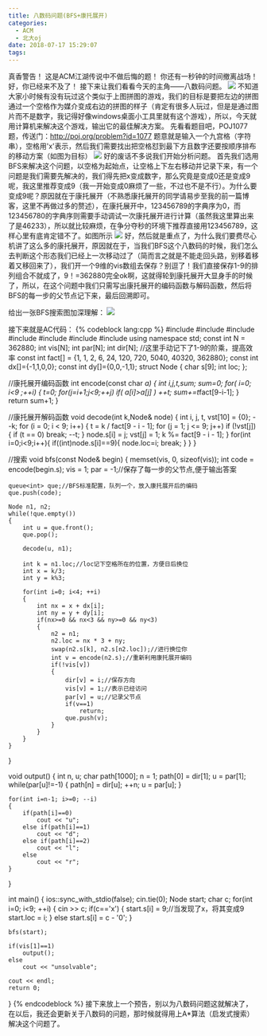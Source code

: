 ```yaml
---
title: 八数码问题(BFS+康托展开)
categories:
  - ACM
  - 北大oj
date: 2018-07-17 15:29:07
tags:
---
```


真香警告！ 这是ACM江湖传说中不做后悔的题！ 你还有一秒钟的时间撤离战场！ 好，你已经来不及了！ 接下来让我们看看今天的主角——八数码问题。 
![](/img/八数码1.jpg)
不知道大家小时候有没有玩过这个类似于上图拼图的游戏，我们的目标是要把左边的拼图通过一个空格作为媒介变成右边的拼图的样子（肯定有很多人玩过，但是是通过图片而不是数字，我记得好像windows桌面小工具里就有这个游戏），所以，今天就用计算机来解决这个游戏，输出它的最佳解决方案。 先看看题目吧，POJ1077题，传送门：http://poj.org/problem?id=1077 
题意就是输入一个九宫格（字符串），空格用'x'表示，然后我们需要找出把空格怼到最下方且数字还要按顺序排布的移动方案（如图为目标） 
![](/img/八数码2.jpg)
好的废话不多说我们开始分析问题。 首先我们选用BFS来解决这个问题，以空格为起始点，让空格上下左右移动并记录下来，有一个问题是我们需要先解决的，我们得先把x变成数字，那么究竟是变成0还是变成9呢，我这里推荐变成9（我一开始变成0麻烦了一些，不过也不是不行）。为什么要变成9呢？原因就在于康托展开（不熟悉康托展开的同学请易步至我的前一篇博客，这里不再做过多的赘述），在康托展开中，123456789的字典序为0，而123456780的字典序则需要手动调试一次康托展开进行计算（虽然我这里算出来了是46233），所以就比较麻烦，在争分夺秒的环境下推荐直接用123456789，这样心里有底肯定错不了。如图所示 
![](/img/八数码3.jpeg) 
好，然后就是重点了，为什么我们要费尽心机讲了这么多的康托展开，原因就在于，当我们BFS这个八数码的时候，我们怎么去判断这个形态我们已经上一次移动过了（简而言之就是不能走回头路，别移着移着又移回来了），我们开一个9维的vis数组去保存？别逗了！我们直接保存1-9的排列组合不就成了，9！=362880完全ok啊，这就得轮到康托展开大显身手的时候了，所以，在这个问题中我们只需写出康托展开的编码函数与解码函数，然后将BFS的每一步的父节点记下来，最后回溯即可。 

给出一张BFS搜索图加深理解： 
![](/img/八数码4.jpeg) 

接下来就是AC代码： 
{% codeblock lang:cpp %}
#include <cstring>
#include <iostream>
#include <algorithm>
#include <vector>
#include <stack>
#include <queue>
#include <string>
using namespace std;
const int N = 362880;
int vis[N];
int par[N];
int dir[N];
//这里手动记下了1-9的阶乘，提高效率
const int fact[] = {1, 1, 2, 6, 24, 120, 720, 5040, 40320, 362880};
const int dx[]={-1,1,0,0};
const int dy[]={0,0,-1,1};
struct Node {
    char s[9];
    int loc;
};
 
//康托展开编码函数
int encode(const char *a)
{
    int i,j,t,sum;
    sum=0;
    for( i=0; i<9 ;++i)
    {
        t=0;
        for(j=i+1;j<9;++j)
            if( a[i]>a[j] )
                ++t;
        sum+=t*fact[9-i-1];
    }
    return sum+1;
}
 
//康托展开解码函数
void decode(int k,Node& node) {
    int i, j, t, vst[10] = {0};
    --k;
    for (i = 0; i < 9; i++) {
        t = k / fact[9 - i - 1];
        for (j = 1; j <= 9; j++)
            if (!vst[j]) {
                if (t == 0) break;
                --t;
            }
        node.s[i] = j;
        vst[j] = 1;
        k %= fact[9 - i - 1];
    }
    for(int i=0;i<9;i++){
        if((int)node.s[i]==9){
            node.loc=i;
            break;
        }
    }
}
 
 
//搜索
void bfs(const Node& begin)
{
    memset(vis, 0, sizeof(vis));
    int code = encode(begin.s);
    vis = 1;
    par = -1;//保存了每一步的父节点,便于输出答案
 
    queue<int> que;//BFS标准配置，队列一个，放入康托展开后的编码
    que.push(code);
 
    Node n1, n2;
    while(!que.empty())
    {
        int u = que.front();
        que.pop();
 
        decode(u, n1);
 
        int k = n1.loc;//loc记下空格所在的位置，方便日后换位
        int x = k/3;
        int y = k%3;
 
        for(int i=0; i<4; ++i)
        {
            int nx = x + dx[i];
            int ny = y + dy[i];
            if(nx>=0 && nx<3 && ny>=0 && ny<3)
            {
                n2 = n1;
                n2.loc = nx * 3 + ny;
                swap(n2.s[k], n2.s[n2.loc]);//进行换位你
                int v = encode(n2.s);//重新利用康托展开编码
                if(!vis[v])
                {
                    dir[v] = i;//保存方向
                    vis[v] = 1;//表示已经访问
                    par[v] = u;//记录父节点
                    if(v==1)
                        return;
                    que.push(v);
                }
            }
        }
    }
}
 
void output()
{
    int n, u;
    char path[1000];
    n = 1;
    path[0] = dir[1];
    u = par[1];
    while(par[u]!=-1)
    {
        path[n] = dir[u];
        ++n;
        u = par[u];
    }
 
    for(int i=n-1; i>=0; --i)
    {
        if(path[i]==0)
            cout << "u";
        else if(path[i]==1)
            cout << "d";
        else if(path[i]==2)
            cout << "l";
        else
            cout << "r";
    }
}
 
int main()
{
    ios::sync_with_stdio(false);
    cin.tie(0);
    Node start;
    char c;
    for(int i=0; i<9; ++i)
    {
        cin >> c;
        if(c=='x')
        {
            start.s[i] = 9;//当发现了x，将其变成9
            start.loc = i;
        }
        else
            start.s[i] = c - '0';
    }
 
    bfs(start);
 
    if(vis[1]==1)
        output();
    else
        cout << "unsolvable";
 
    cout << endl;
    return 0;
}
{% endcodeblock %}
接下来放上一个预告，别以为八数码问题这就解决了，在以后，我还会更新关于八数码的问题，那时候就得用上A*算法（启发式搜索）解决这个问题了。